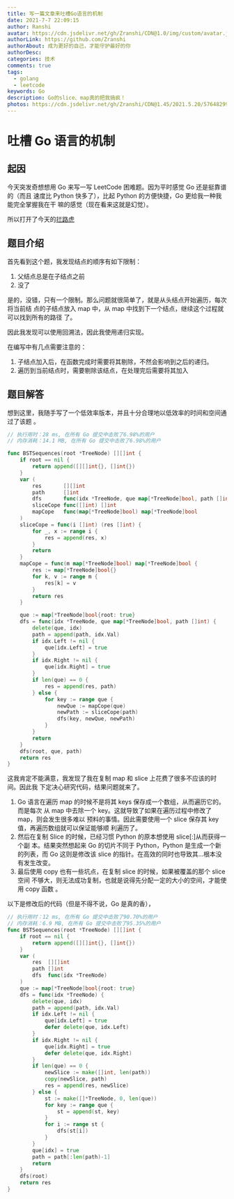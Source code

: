 ```yaml
---
title: 写一篇文章来吐槽Go语言的机制
date: 2021-7-7 22:09:15
author: Ranshi
avatar: https://cdn.jsdelivr.net/gh/Zranshi/CDN@1.0/img/custom/avatar.jpg
authorLink: https://github.com/Zranshi
authorAbout: 成为更好的自己，才能守护最好的你
authorDesc:
categories: 技术
comments: true
tags:
  - golang
  - leetcode
keywords: Go
description: Go的slice、map真的把我搞疯！
photos: https://cdn.jsdelivr.net/gh/Zranshi/CDN@1.45/2021.5.20/57648299_p0.png
---
```


# 吐槽 Go 语言的机制

## 起因

今天突发奇想想用 Go 来写一写 LeetCode 困难题。因为平时感觉 Go 还是挺靠谱的（而且
速度比 Python 快多了），比起 Python 的方便快捷，Go 更给我一种我能完全掌握我在干
嘛的感觉（现在看来这就是幻觉）。

所以打开了今天的[拦路虎](https://leetcode-cn.com/problems/bst-sequences-lcci/)

## 题目介绍

首先看到这个题，我发现结点的顺序有如下限制：

1. 父结点总是在子结点之前
2. 没了

是的，没错，只有一个限制。那么问题就很简单了，就是从头结点开始遍历，每次将当前结
点的子结点放入 map 中，从 map 中找到下一个结点，继续这个过程就可以找到所有的路径
了。

因此我发现可以使用回溯法，因此我使用递归实现。

在编写中有几点需要注意的：

1. 子结点加入后，在函数完成时需要将其剔除，不然会影响到之后的递归。
2. 遍历到当前结点时，需要剔除该结点，在处理完后需要将其加入

## 题目解答

想到这里，我随手写了一个低效率版本，并且十分合理地以低效率的时间和空间通过了该题
。

```go
// 执行用时：28 ms, 在所有 Go 提交中击败了6.98%的用户
// 内存消耗：14.1 MB, 在所有 Go 提交中击败了6.98%的用户

func BSTSequences(root *TreeNode) [][]int {
	if root == nil {
		return append([][]int{}, []int{})
	}
	var (
		res       [][]int
		path      []int
		dfs       func(idx *TreeNode, que map[*TreeNode]bool, path []int)
		sliceCope func([]int) []int
		mapCope   func(map[*TreeNode]bool) map[*TreeNode]bool
	)
	sliceCope = func(i []int) (res []int) {
		for _, x := range i {
			res = append(res, x)
		}
		return
	}
	mapCope = func(m map[*TreeNode]bool) map[*TreeNode]bool {
		res := map[*TreeNode]bool{}
		for k, v := range m {
			res[k] = v
		}
		return res
	}

	que := map[*TreeNode]bool{root: true}
	dfs = func(idx *TreeNode, que map[*TreeNode]bool, path []int) {
		delete(que, idx)
		path = append(path, idx.Val)
		if idx.Left != nil {
			que[idx.Left] = true
		}
		if idx.Right != nil {
			que[idx.Right] = true
		}
		if len(que) == 0 {
			res = append(res, path)
		} else {
			for key := range que {
				newQue := mapCope(que)
				newPath := sliceCope(path)
				dfs(key, newQue, newPath)
			}
		}
		return
	}
	dfs(root, que, path)
	return res
}
```

这我肯定不能满意，我发现了我在复制 map 和 slice 上花费了很多不应该的时间。因此我
下定决心研究代码，结果问题就来了。

1. Go 语言在遍历 map 的时候不是将其 keys 保存成一个数组，从而遍历它的。而是每次
   从 map 中去除一个 key。这就导致了如果在遍历过程中修改了 map，则会发生很多难以
   预料的事情。因此需要使用一个 slice 保存其 key 值，再遍历数组就可以保证能够顺
   利遍历了。
2. 然后在复制 Slice 的时候，已经习惯 Python 的原本想使用 slice[:]从而获得一个副
   本。结果突然想起来 Go 的切片不同于 Python，Python 是生成一个新的列表，而 Go
   这则是修改该 slice 的指针。在高效的同时也导致其...根本没有发生改变。
3. 最后使用 copy 也有一些坑点，在复制 slice 的时候，如果被覆盖的那个 slice 空间
   不够大，则无法成功复制，也就是说得先分配一定的大小的空间，才能使用 copy 函数
   。

以下是修改后的代码（但是不得不说，Go 是真的香），

```go
// 执行用时：12 ms, 在所有 Go 提交中击败了90.70%的用户
// 内存消耗：6.9 MB, 在所有 Go 提交中击败了95.35%的用户
func BSTSequences(root *TreeNode) [][]int {
	if root == nil {
		return append([][]int{}, []int{})
	}
	var (
		res  [][]int
		path []int
		dfs  func(idx *TreeNode)
	)
	que := map[*TreeNode]bool{root: true}
	dfs = func(idx *TreeNode) {
		delete(que, idx)
		path = append(path, idx.Val)
		if idx.Left != nil {
			que[idx.Left] = true
			defer delete(que, idx.Left)
		}
		if idx.Right != nil {
			que[idx.Right] = true
			defer delete(que, idx.Right)
		}
		if len(que) == 0 {
			newSlice := make([]int, len(path))
			copy(newSlice, path)
			res = append(res, newSlice)
		} else {
			st := make([]*TreeNode, 0, len(que))
			for key := range que {
				st = append(st, key)
			}
			for i := range st {
				dfs(st[i])
			}
		}
		que[idx] = true
		path = path[:len(path)-1]
		return
	}
	dfs(root)
	return res
}
```
